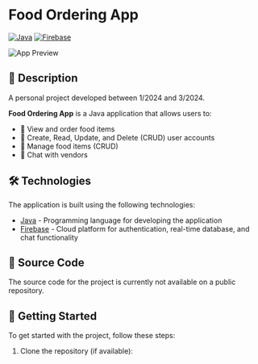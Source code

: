 # Food Ordering App

[![Java](https://img.shields.io/badge/Java-ED8B00?style=for-the-badge&logo=java&logoColor=white)](https://www.java.com/)
[![Firebase](https://img.shields.io/badge/Firebase-FFCA28?style=for-the-badge&logo=firebase&logoColor=black)](https://firebase.google.com/)

![App Preview](https://via.placeholder.com/468x300?text=App+Preview+Image)

## 📖 Description

A personal project developed between 1/2024 and 3/2024.

**Food Ordering App** is a Java application that allows users to:

- 👀 View and order food items
- 👤 Create, Read, Update, and Delete (CRUD) user accounts
- 🍔 Manage food items (CRUD)
- 💬 Chat with vendors

## 🛠️ Technologies

The application is built using the following technologies:

- [Java](https://www.java.com/) - Programming language for developing the application
- [Firebase](https://firebase.google.com/) - Cloud platform for authentication, real-time database, and chat functionality

## 📁 Source Code

The source code for the project is currently not available on a public repository.

## 🚀 Getting Started

To get started with the project, follow these steps:

1. Clone the repository (if available):
